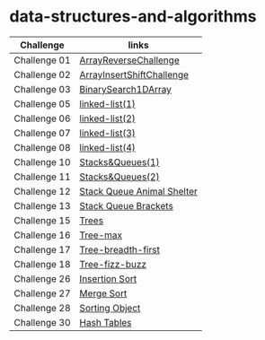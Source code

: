 # data-structures-and-algorithms

| Challenge | links |
| --------- | ----- |
| Challenge 01 | [ArrayReverseChallenge](./ArrayReverseChallenge/README.md) |
| Challenge 02 | [ArrayInsertShiftChallenge](./ArrayInsertShiftChallenge/README.md) |
| Challenge 03 | [BinarySearch1DArray](./BinarySearch1DArray/README.md) |
| Challenge 05 | [linked-list(1)](./linkedListImplementation(1)/README.md) |
| Challenge 06 | [linked-list(2)](./LinkedListImplementation(2)/README.md) |
| Challenge 07 | [linked-list(3)](./LinkedListImplementation(3)/README.md) |
| Challenge 08 | [linked-list(4)](./LinkedListImplementation(4)/README.md) |
| Challenge 10 | [Stacks&Queues(1)](./Stack&QueueImplementation(1)/README.md) |
| Challenge 11 | [Stacks&Queues(2)](./Stack&QueueImplementation(2)/README.md) |
| Challenge 12 | [Stack Queue Animal Shelter](./StackQueueAnimalShelter/README.md) |
| Challenge 13 | [Stack Queue Brackets](./StackQueueBrackets/README.md) |
| Challenge 15 | [Trees](./Trees/README.md) |
| Challenge 16 | [Tree-max](./Tree-max/README.md) |
| Challenge 17 | [Tree-breadth-first](./Tree-breadth-first/README.md) |
| Challenge 18 | [Tree-fizz-buzz](./Tree-fizz-buzz/README.md) |
| Challenge 26 | [Insertion Sort](./InsertionSort/README.md) |
| Challenge 27 | [Merge Sort](./MergeSort/README.md) |
| Challenge 28 | [Sorting Object](./SortingObject/README.md) |
| Challenge 30 | [Hash Tables](./HashTables/README.md) |
